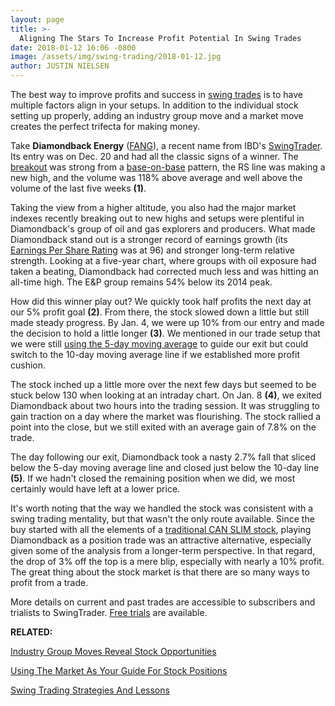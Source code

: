 ```yaml
---
layout: page
title: >-
  Aligning The Stars To Increase Profit Potential In Swing Trades
date: 2018-01-12 16:06 -0800
image: /assets/img/swing-trading/2018-01-12.jpg
author: JUSTIN NIELSEN
---
```






The best way to improve profits and success in [swing trades](https://www.investors.com/ibd-university/swing-trading/) is to have multiple factors align in your setups. In addition to the individual stock setting up properly, adding an industry group move and a market move creates the perfect trifecta for making money.


Take **Diamondback Energy** ([FANG](https://research.investors.com/quote.aspx?symbol=FANG)), a recent name from IBD's [SwingTrader](http://shop.investors.com/offer/splashresponsive.aspx?id=SwingTrader&src=A011LPH). Its entry was on Dec. 20 and had all the classic signs of a winner. The [breakout](https://www.investors.com/ibd-university/how-to-buy/when-to-buy/) was strong from a [base-on-base](https://www.investors.com/ibd-university/how-to-buy/bases-overview-1/) pattern, the RS line was making a new high, and the volume was 118% above average and well above the volume of the last five weeks **(1)**.


Taking the view from a higher altitude, you also had the major market indexes recently breaking out to new highs and setups were plentiful in Diamondback's group of oil and gas explorers and producers. What made Diamondback stand out is a stronger record of earnings growth (its [Earnings Per Share Rating](https://www.investors.com/ibd-university/find-evaluate-stocks/exclusive-ratings/) was at 96) and stronger long-term relative strength. Looking at a five-year chart, where groups with oil exposure had taken a beating, Diamondback had corrected much less and was hitting an all-time high. The E&P group remains 54% below its 2014 peak.


How did this winner play out? We quickly took half profits the next day at our 5% profit goal **(2)**. From there, the stock slowed down a little but still made steady progress. By Jan. 4, we were up 10% from our entry and made the decision to hold a little longer **(3)**. We mentioned in our trade setup that we were still [using the 5-day moving average](https://www.investors.com/research/swing-trading/which-moving-average-is-best-for-profiting-on-swing-trades/) to guide our exit but could switch to the 10-day moving average line if we established more profit cushion.


The stock inched up a little more over the next few days but seemed to be stuck below 130 when looking at an intraday chart. On Jan. 8 **(4)**, we exited Diamondback about two hours into the trading session. It was struggling to gain traction on a day where the market was flourishing. The stock rallied a point into the close, but we still exited with an average gain of 7.8% on the trade.


The day following our exit, Diamondback took a nasty 2.7% fall that sliced below the 5-day moving average line and closed just below the 10-day line **(5)**. If we hadn't closed the remaining position when we did, we most certainly would have left at a lower price.


It's worth noting that the way we handled the stock was consistent with a swing trading mentality, but that wasn't the only route available. Since the buy started with all the elements of a [traditional CAN SLIM stock](https://www.investors.com/ibd-university/can-slim/), playing Diamondback as a position trade was an attractive alternative, especially given some of the analysis from a longer-term perspective. In that regard, the drop of 3% off the top is a mere blip, especially with nearly a 10% profit. The great thing about the stock market is that there are so many ways to profit from a trade.


More details on current and past trades are accessible to subscribers and trialists to SwingTrader. [Free trials](http://shop.investors.com/offer/splashresponsive.aspx?id=SwingTrader&src=A011LPH) are available.


**RELATED:**


[Industry Group Moves Reveal Stock Opportunities](https://www.investors.com/research/swing-trading/industry-group-moves-reveal-stock-opportunities/)


[Using The Market As Your Guide For Stock Positions](https://www.investors.com/research/swing-trading/using-the-market-as-your-guide-for-stock-positions/)


 [Swing Trading Strategies And Lessons](https://www.investors.com/ibd-university/swing-trading/)




